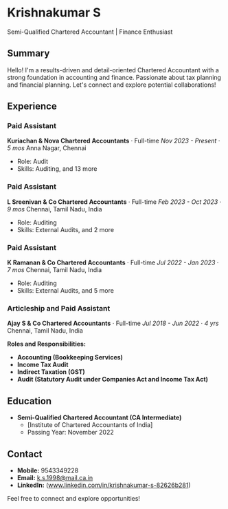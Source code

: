 # Krishnakumar S

Semi-Qualified Chartered Accountant | Finance Enthusiast

## Summary
Hello! I'm a results-driven and detail-oriented Chartered Accountant with a strong foundation in accounting and finance. Passionate about tax planning and financial planning. Let's connect and explore potential collaborations!

## Experience

### Paid Assistant
**Kuriachan & Nova Chartered Accountants** · Full-time
*Nov 2023 - Present* · *5 mos*
Anna Nagar, Chennai
- Role: Audit
- Skills: Auditing, and 13 more

### Paid Assistant
**L Sreenivan & Co Chartered Accountants** · Full-time
*Feb 2023 - Oct 2023* · *9 mos*
Chennai, Tamil Nadu, India
- Role: Auditing
- Skills: External Audits, and 2 more

### Paid Assistant
**K Ramanan & Co Chartered Accountants** · Full-time
*Jul 2022 - Jan 2023* · *7 mos*
Chennai, Tamil Nadu, India
- Role: Auditing
- Skills: External Audits, and 5 more

### Articleship and Paid Assistant
**Ajay S & Co Chartered Accountants** · Full-time
*Jul 2018 - Jun 2022* · *4 yrs*
Chennai, Tamil Nadu, India

**Roles and Responsibilities:**
- **Accounting (Bookkeeping Services)**
- **Income Tax Audit**
- **Indirect Taxation (GST)**
- **Audit (Statutory Audit under Companies Act and Income Tax Act)**

## Education
- **Semi-Qualified Chartered Accountant (CA Intermediate)**
  - [Institute of Chartered Accountants of India]
  - Passing Year: November 2022

## Contact
- **Mobile:** 9543349228
- **Email:** k.s.1998@mail.ca.in
- **LinkedIn:** (www.linkedin.com/in/krishnakumar-s-82626b281)

Feel free to connect and explore opportunities!
